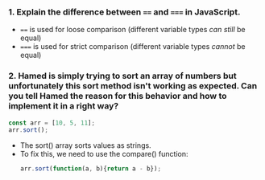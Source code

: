### 1. Explain the difference between `==` and `===` in JavaScript.
- `==` is used for loose comparison (different variable types *can still* be equal)
- `===` is used for strict comparison (different variable types *cannot* be equal)

### 2. Hamed is simply trying to sort an array of numbers but unfortunately this sort method isn't working as expected. Can you tell Hamed the reason for this behavior and how to implement it in a right way?
```js
const arr = [10, 5, 11];
arr.sort();
```
- The sort() array sorts values as strings.
- To fix this, we need to use the compare() function:
    ```js
    arr.sort(function(a, b){return a - b});
    ```
